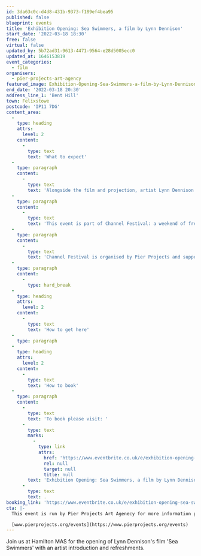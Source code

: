 ```yaml
---
id: 3da63c0c-d4d8-431b-9373-f189ef4bea95
published: false
blueprint: events
title: 'Exhibition Opening: Sea Swimmers, a film by Lynn Dennison'
start_date: '2022-03-18 18:30'
free: false
virtual: false
updated_by: 5b72ad31-9613-4471-9564-e28d5005ecc0
updated_at: 1646153819
event_categories:
  - film
organisers:
  - pier-projects-art-agency
featured_image: Exhibition-Opening-Sea-Swimmers-a-film-by-Lynn-Dennison.jfif
end_date: '2022-03-18 20:30'
address_line_1: 'Bent Hill'
town: Felixstowe
postcode: 'IP11 7DG'
content_area:
  -
    type: heading
    attrs:
      level: 2
    content:
      -
        type: text
        text: 'What to expect'
  -
    type: paragraph
    content:
      -
        type: text
        text: 'Alongside the film and projection, artist Lynn Dennison will introduce the work with a chance to ask questions.'
  -
    type: paragraph
    content:
      -
        type: text
        text: 'This event is part of Channel Festival: a weekend of free activities, inspired by our relationship to the sea.'
  -
    type: paragraph
    content:
      -
        type: text
        text: 'Channel Festival is organised by Pier Projects and supported by Suffolk County Council via Covid Continuity for Culture Fund and East Suffolk District Council.'
  -
    type: paragraph
    content:
      -
        type: hard_break
  -
    type: heading
    attrs:
      level: 2
    content:
      -
        type: text
        text: 'How to get here'
  -
    type: paragraph
  -
    type: heading
    attrs:
      level: 2
    content:
      -
        type: text
        text: 'How to book'
  -
    type: paragraph
    content:
      -
        type: text
        text: 'To book please visit: '
      -
        type: text
        marks:
          -
            type: link
            attrs:
              href: 'https://www.eventbrite.co.uk/e/exhibition-opening-sea-swimmers-a-film-by-lynn-dennison-tickets-262415972237?aff=ebdsoporgprofile'
              rel: null
              target: null
              title: null
        text: 'Exhibition Opening: Sea Swimmers, a film by Lynn Dennison Tickets, Fri 18 Mar 2022 at 18:30 | Eventbrite'
      -
        type: text
        text: .
booking_link: 'https://www.eventbrite.co.uk/e/exhibition-opening-sea-swimmers-a-film-by-lynn-dennison-tickets-262415972237?aff=ebdsoporgprofile'
cta: |-
  This event is run by Pier Projects Art Agenecy for more information please get in touch via:

  [www.pierprojects.org/events](https://www.pierprojects.org/events)
---
```

Join us at Hamilton MAS for the opening of Lynn Dennison's film 'Sea Swimmers' with an artist introduction and refreshments.